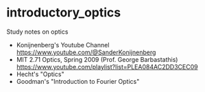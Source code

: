 # introductory_optics

Study notes on optics

* Konijnenberg's Youtube Channel https://www.youtube.com/@SanderKonijnenberg
* MIT 2.71 Optics, Spring 2009 (Prof. George Barbastathis) https://www.youtube.com/playlist?list=PLEA084AC2DD3CEC09
* Hecht's "Optics"
* Goodman's "Introduction to Fourier Optics"
